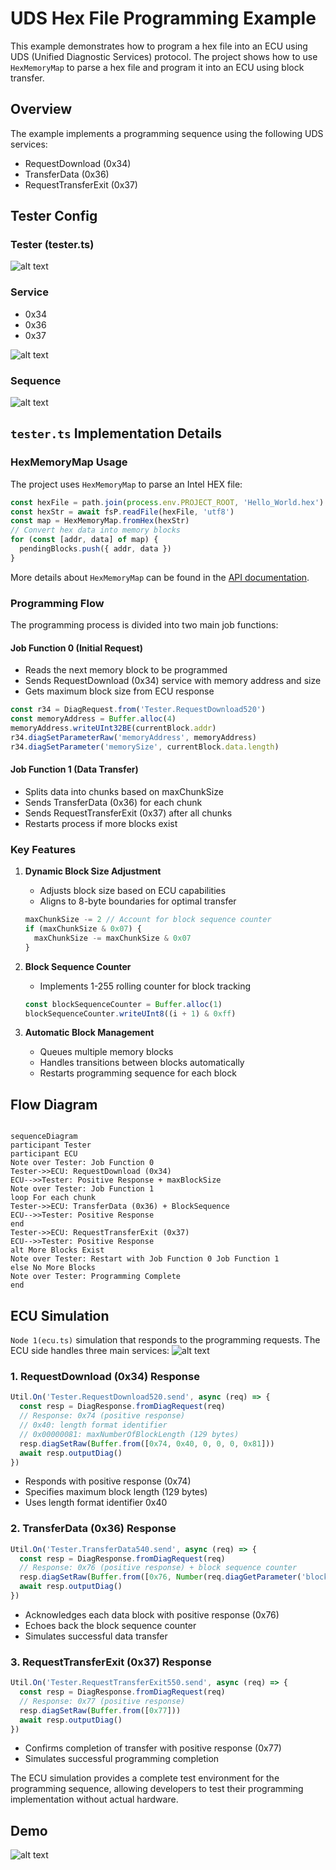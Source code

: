 # UDS Hex File Programming Example

This example demonstrates how to program a hex file into an ECU using UDS (Unified Diagnostic Services) protocol. The project shows how to use `HexMemoryMap` to parse a hex file and program it into an ECU using block transfer.

## Overview

The example implements a programming sequence using the following UDS services:

- RequestDownload (0x34)
- TransferData (0x36)
- RequestTransferExit (0x37)

## Tester Config

### Tester (tester.ts)

![alt text](image-1.png)

### Service

- 0x34
- 0x36
- 0x37

![alt text](image-2.png)

### Sequence

![alt text](image-3.png)

## `tester.ts` Implementation Details

### HexMemoryMap Usage

The project uses `HexMemoryMap` to parse an Intel HEX file:

```typescript
const hexFile = path.join(process.env.PROJECT_ROOT, 'Hello_World.hex')
const hexStr = await fsP.readFile(hexFile, 'utf8')
const map = HexMemoryMap.fromHex(hexStr)
// Convert hex data into memory blocks
for (const [addr, data] of map) {
  pendingBlocks.push({ addr, data })
}
```

More details about `HexMemoryMap` can be found in the [API documentation](https://app.whyengineer.com/scriptApi/scriptApi/classes/HexMemoryMap.html).

### Programming Flow

The programming process is divided into two main job functions:

#### Job Function 0 (Initial Request)

- Reads the next memory block to be programmed
- Sends RequestDownload (0x34) service with memory address and size
- Gets maximum block size from ECU response

```typescript
const r34 = DiagRequest.from('Tester.RequestDownload520')
const memoryAddress = Buffer.alloc(4)
memoryAddress.writeUInt32BE(currentBlock.addr)
r34.diagSetParameterRaw('memoryAddress', memoryAddress)
r34.diagSetParameter('memorySize', currentBlock.data.length)
```

#### Job Function 1 (Data Transfer)

- Splits data into chunks based on maxChunkSize
- Sends TransferData (0x36) for each chunk
- Sends RequestTransferExit (0x37) after all chunks
- Restarts process if more blocks exist

### Key Features

1. **Dynamic Block Size Adjustment**

   - Adjusts block size based on ECU capabilities
   - Aligns to 8-byte boundaries for optimal transfer

   ```typescript
   maxChunkSize -= 2 // Account for block sequence counter
   if (maxChunkSize & 0x07) {
     maxChunkSize -= maxChunkSize & 0x07
   }
   ```

2. **Block Sequence Counter**

   - Implements 1-255 rolling counter for block tracking

   ```typescript
   const blockSequenceCounter = Buffer.alloc(1)
   blockSequenceCounter.writeUInt8((i + 1) & 0xff)
   ```

3. **Automatic Block Management**
   - Queues multiple memory blocks
   - Handles transitions between blocks automatically
   - Restarts programming sequence for each block

## Flow Diagram

```mermaid

sequenceDiagram
participant Tester
participant ECU
Note over Tester: Job Function 0
Tester->>ECU: RequestDownload (0x34)
ECU-->>Tester: Positive Response + maxBlockSize
Note over Tester: Job Function 1
loop For each chunk
Tester->>ECU: TransferData (0x36) + BlockSequence
ECU-->>Tester: Positive Response
end
Tester->>ECU: RequestTransferExit (0x37)
ECU-->>Tester: Positive Response
alt More Blocks Exist
Note over Tester: Restart with Job Function 0 Job Function 1
else No More Blocks
Note over Tester: Programming Complete
end

```

## ECU Simulation

`Node 1(ecu.ts)` simulation that responds to the programming requests. The ECU side handles three main services:
![alt text](image.png)

### 1. RequestDownload (0x34) Response

```typescript
Util.On('Tester.RequestDownload520.send', async (req) => {
  const resp = DiagResponse.fromDiagRequest(req)
  // Response: 0x74 (positive response)
  // 0x40: length format identifier
  // 0x00000081: maxNumberOfBlockLength (129 bytes)
  resp.diagSetRaw(Buffer.from([0x74, 0x40, 0, 0, 0, 0x81]))
  await resp.outputDiag()
})
```

- Responds with positive response (0x74)
- Specifies maximum block length (129 bytes)
- Uses length format identifier 0x40

### 2. TransferData (0x36) Response

```typescript
Util.On('Tester.TransferData540.send', async (req) => {
  const resp = DiagResponse.fromDiagRequest(req)
  // Response: 0x76 (positive response) + block sequence counter
  resp.diagSetRaw(Buffer.from([0x76, Number(req.diagGetParameter('blockSequenceCounter'))]))
  await resp.outputDiag()
})
```

- Acknowledges each data block with positive response (0x76)
- Echoes back the block sequence counter
- Simulates successful data transfer

### 3. RequestTransferExit (0x37) Response

```typescript
Util.On('Tester.RequestTransferExit550.send', async (req) => {
  const resp = DiagResponse.fromDiagRequest(req)
  // Response: 0x77 (positive response)
  resp.diagSetRaw(Buffer.from([0x77]))
  await resp.outputDiag()
})
```

- Confirms completion of transfer with positive response (0x77)
- Simulates successful programming completion

The ECU simulation provides a complete test environment for the programming sequence, allowing developers to test their programming implementation without actual hardware.

## Demo

![alt text](demo.gif)
